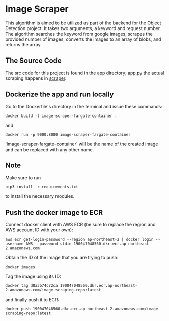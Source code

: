 # Image Scraper
This algorithm is aimed to be utilized as part of the backend for the Object Detection project.
It takes two arguments, a keyword and request number. The algorithm searches the keyword from google images, 
scrapes the provided number of images, converts the images to an array of blobs, and returns the array. 

## The Source Code
The src code for this project is found in the [app](./app) directory; [app.py](./app/app.py)
the actual scraping happens in [scraper](./app/scraper).

## Dockerize the app and run locally
Go to the Dockerfile's directory in the terminal and issue these commands:
```
docker build -t image-scraper-fargate-container .
```
and 
```
docker run -p 9000:8080 image-scraper-fargate-container
```
'image-scraper-fargate-container' will be the name of the created image and can be replaced with any other name.

## Note
Make sure to run 
```
pip3 install -r requirements.txt
```
to install the necessary modules.

## Push the docker image to ECR
Connect docker client with AWS ECR (be sure to replace the region and AWS account ID with your own):
```
aws ecr get-login-password --region ap-northeast-2 | docker login --username AWS --password-stdin 190047048560.dkr.ecr.ap-northeast-2.amazonaws.com
```
Obtain the ID of the image that you are trying to push:
```
docker images
```
Tag the image using its ID:
```
docker tag d8a3b74c72ca 190047048560.dkr.ecr.ap-northeast-2.amazonaws.com/image-scraping-repo:latest
```
and finally push it to ECR:
```
docker push 190047048560.dkr.ecr.ap-northeast-2.amazonaws.com/image-scraping-repo:latest
```